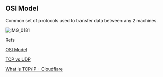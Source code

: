 ## OSI Model

Common set of protocols used to transfer data between any 2 machines.


![IMG_0181](https://user-images.githubusercontent.com/11999281/133190692-d64bbb97-e2c8-476f-a8ad-b433ccd22809.jpg)



Refs

[OSI Model](https://www.youtube.com/watch?v=7IS7gigunyI)

[TCP vs UDP](https://www.youtube.com/watch?v=qqRYkcta6IE)

[What is TCP/IP - Cloudflare](https://www.cloudflare.com/en-in/learning/ddos/glossary/tcp-ip/)
